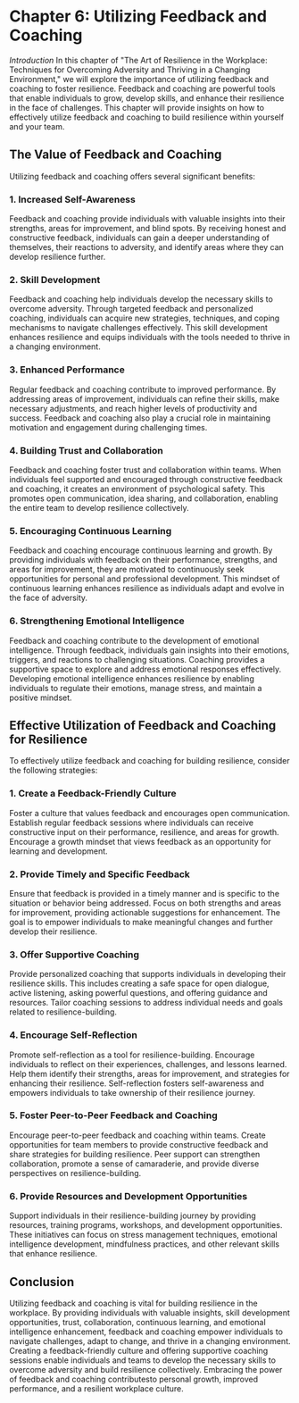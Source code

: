 Chapter 6: Utilizing Feedback and Coaching
==========================================

*Introduction* In this chapter of "The Art of Resilience in the Workplace: Techniques for Overcoming Adversity and Thriving in a Changing Environment," we will explore the importance of utilizing feedback and coaching to foster resilience. Feedback and coaching are powerful tools that enable individuals to grow, develop skills, and enhance their resilience in the face of challenges. This chapter will provide insights on how to effectively utilize feedback and coaching to build resilience within yourself and your team.

The Value of Feedback and Coaching
----------------------------------

Utilizing feedback and coaching offers several significant benefits:

### 1. Increased Self-Awareness

Feedback and coaching provide individuals with valuable insights into their strengths, areas for improvement, and blind spots. By receiving honest and constructive feedback, individuals can gain a deeper understanding of themselves, their reactions to adversity, and identify areas where they can develop resilience further.

### 2. Skill Development

Feedback and coaching help individuals develop the necessary skills to overcome adversity. Through targeted feedback and personalized coaching, individuals can acquire new strategies, techniques, and coping mechanisms to navigate challenges effectively. This skill development enhances resilience and equips individuals with the tools needed to thrive in a changing environment.

### 3. Enhanced Performance

Regular feedback and coaching contribute to improved performance. By addressing areas of improvement, individuals can refine their skills, make necessary adjustments, and reach higher levels of productivity and success. Feedback and coaching also play a crucial role in maintaining motivation and engagement during challenging times.

### 4. Building Trust and Collaboration

Feedback and coaching foster trust and collaboration within teams. When individuals feel supported and encouraged through constructive feedback and coaching, it creates an environment of psychological safety. This promotes open communication, idea sharing, and collaboration, enabling the entire team to develop resilience collectively.

### 5. Encouraging Continuous Learning

Feedback and coaching encourage continuous learning and growth. By providing individuals with feedback on their performance, strengths, and areas for improvement, they are motivated to continuously seek opportunities for personal and professional development. This mindset of continuous learning enhances resilience as individuals adapt and evolve in the face of adversity.

### 6. Strengthening Emotional Intelligence

Feedback and coaching contribute to the development of emotional intelligence. Through feedback, individuals gain insights into their emotions, triggers, and reactions to challenging situations. Coaching provides a supportive space to explore and address emotional responses effectively. Developing emotional intelligence enhances resilience by enabling individuals to regulate their emotions, manage stress, and maintain a positive mindset.

Effective Utilization of Feedback and Coaching for Resilience
-------------------------------------------------------------

To effectively utilize feedback and coaching for building resilience, consider the following strategies:

### 1. Create a Feedback-Friendly Culture

Foster a culture that values feedback and encourages open communication. Establish regular feedback sessions where individuals can receive constructive input on their performance, resilience, and areas for growth. Encourage a growth mindset that views feedback as an opportunity for learning and development.

### 2. Provide Timely and Specific Feedback

Ensure that feedback is provided in a timely manner and is specific to the situation or behavior being addressed. Focus on both strengths and areas for improvement, providing actionable suggestions for enhancement. The goal is to empower individuals to make meaningful changes and further develop their resilience.

### 3. Offer Supportive Coaching

Provide personalized coaching that supports individuals in developing their resilience skills. This includes creating a safe space for open dialogue, active listening, asking powerful questions, and offering guidance and resources. Tailor coaching sessions to address individual needs and goals related to resilience-building.

### 4. Encourage Self-Reflection

Promote self-reflection as a tool for resilience-building. Encourage individuals to reflect on their experiences, challenges, and lessons learned. Help them identify their strengths, areas for improvement, and strategies for enhancing their resilience. Self-reflection fosters self-awareness and empowers individuals to take ownership of their resilience journey.

### 5. Foster Peer-to-Peer Feedback and Coaching

Encourage peer-to-peer feedback and coaching within teams. Create opportunities for team members to provide constructive feedback and share strategies for building resilience. Peer support can strengthen collaboration, promote a sense of camaraderie, and provide diverse perspectives on resilience-building.

### 6. Provide Resources and Development Opportunities

Support individuals in their resilience-building journey by providing resources, training programs, workshops, and development opportunities. These initiatives can focus on stress management techniques, emotional intelligence development, mindfulness practices, and other relevant skills that enhance resilience.

Conclusion
----------

Utilizing feedback and coaching is vital for building resilience in the workplace. By providing individuals with valuable insights, skill development opportunities, trust, collaboration, continuous learning, and emotional intelligence enhancement, feedback and coaching empower individuals to navigate challenges, adapt to change, and thrive in a changing environment. Creating a feedback-friendly culture and offering supportive coaching sessions enable individuals and teams to develop the necessary skills to overcome adversity and build resilience collectively. Embracing the power of feedback and coaching contributesto personal growth, improved performance, and a resilient workplace culture.
